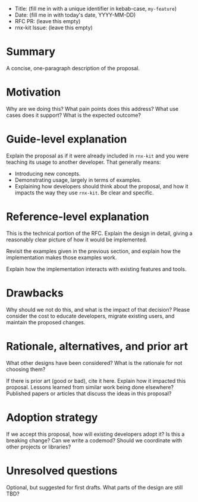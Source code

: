 - Title: (fill me in with a unique identifier in kebab-case, `my-feature`)
- Date: (fill me in with today's date, YYYY-MM-DD)
- RFC PR: (leave this empty)
- rnx-kit Issue: (leave this empty)

# Summary

A concise, one-paragraph description of the proposal.

# Motivation

Why are we doing this? What pain points does this address? What use cases does
it support? What is the expected outcome?

# Guide-level explanation

Explain the proposal as if it were already included in `rnx-kit` and you were
teaching its usage to another developer. That generally means:

- Introducing new concepts.
- Demonstrating usage, largely in terms of examples.
- Explaining how developers should think about the proposal, and how it impacts
  the way they use `rnx-kit`. Be clear and specific.

# Reference-level explanation

This is the technical portion of the RFC. Explain the design in detail, giving a
reasonably clear picture of how it would be implemented.

Revisit the examples given in the previous section, and explain how the
implementation makes those examples work.

Explain how the implementation interacts with existing features and tools.

# Drawbacks

Why should we not do this, and what is the impact of that decision? Please
consider the cost to educate developers, migrate existing users, and maintain
the proposed changes.

# Rationale, alternatives, and prior art

What other designs have been considered? What is the rationale for not choosing
them?

If there is prior art (good or bad), cite it here. Explain how it impacted this
proposal. Lessons learned from similar work being done elsewhere? Published
papers or articles that discuss the ideas in this proposal?

# Adoption strategy

If we accept this proposal, how will existing developers adopt it? Is this a
breaking change? Can we write a codemod? Should we coordinate with other
projects or libraries?

# Unresolved questions

Optional, but suggested for first drafts. What parts of the design are still
TBD?
